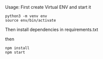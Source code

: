 Usage:
First create Virtual ENV and start it

	python3 -m venv env
	source env/bin/activate

Then install dependencies in requirements.txt

then 

	npm install
	npm start